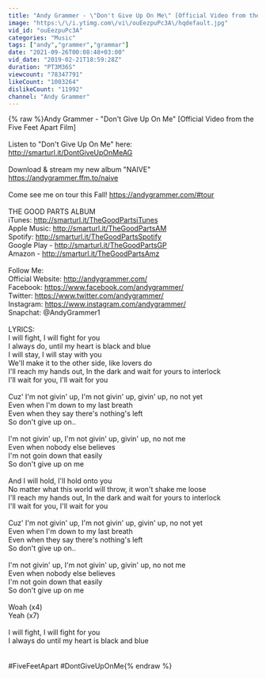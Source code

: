 ```yaml
---
title: "Andy Grammer - \"Don't Give Up On Me\" [Official Video from the Five Feet Apart Film]"
image: "https:\/\/i.ytimg.com\/vi\/ouEezpuPc3A\/hqdefault.jpg"
vid_id: "ouEezpuPc3A"
categories: "Music"
tags: ["andy","grammer","grammar"]
date: "2021-09-26T00:08:48+03:00"
vid_date: "2019-02-21T18:59:28Z"
duration: "PT3M36S"
viewcount: "78347791"
likeCount: "1003264"
dislikeCount: "11992"
channel: "Andy Grammer"
---
```

{% raw %}Andy Grammer - &quot;Don't Give Up On Me&quot; [Official Video from the Five Feet Apart Film]<br /><br />Listen to &quot;Don't Give Up On Me&quot; here: <a rel="nofollow" target="blank" href="http://smarturl.it/DontGiveUpOnMeAG">http://smarturl.it/DontGiveUpOnMeAG</a><br /><br />Download &amp; stream my new album &quot;NAIVE&quot; <a rel="nofollow" target="blank" href="https://andygrammer.ffm.to/naive">https://andygrammer.ffm.to/naive</a><br /><br />Come see me on tour this Fall! <a rel="nofollow" target="blank" href="https://andygrammer.com/#tour">https://andygrammer.com/#tour</a><br /><br />THE GOOD PARTS ALBUM<br />iTunes: <a rel="nofollow" target="blank" href="http://smarturl.it/TheGoodPartsiTunes">http://smarturl.it/TheGoodPartsiTunes</a><br />Apple Music: <a rel="nofollow" target="blank" href="http://smarturl.it/TheGoodPartsAM">http://smarturl.it/TheGoodPartsAM</a><br />Spotify: <a rel="nofollow" target="blank" href="http://smarturl.it/TheGoodPartsSpotify">http://smarturl.it/TheGoodPartsSpotify</a><br />Google Play - <a rel="nofollow" target="blank" href="http://smarturl.it/TheGoodPartsGP">http://smarturl.it/TheGoodPartsGP</a><br />Amazon - <a rel="nofollow" target="blank" href="http://smarturl.it/TheGoodPartsAmz">http://smarturl.it/TheGoodPartsAmz</a><br /><br />Follow Me:<br />Official Website: <a rel="nofollow" target="blank" href="http://andygrammer.com/">http://andygrammer.com/</a> <br />Facebook: <a rel="nofollow" target="blank" href="https://www.facebook.com/andygrammer/">https://www.facebook.com/andygrammer/</a><br />Twitter: <a rel="nofollow" target="blank" href="https://www.twitter.com/andygrammer/">https://www.twitter.com/andygrammer/</a><br />Instagram: <a rel="nofollow" target="blank" href="https://www.instagram.com/andygrammer/">https://www.instagram.com/andygrammer/</a><br />Snapchat: @AndyGrammer1<br /><br />LYRICS: <br />I will fight, I will fight for you<br />I always do, until my heart is black and blue<br />I will stay, I will stay with you<br />We'll make it to the other side, like lovers do<br />I'll reach my hands out, In the dark and wait for yours to interlock<br />I'll wait for you, I'll wait for you<br /><br />Cuz' I'm not givin' up, I'm not givin' up, givin' up, no not yet<br />Even when I'm down to my last breath<br />Even when they say there's nothing's left<br />So don't give up on..<br /><br />I'm not givin' up, I'm not givin' up, givin' up, no not me<br />Even when nobody else believes<br />I'm not goin down that easily<br />So don't give up on me<br /><br />And I will hold, I'll hold onto you<br />No matter what this world will throw, it won't shake me loose<br />I'll reach my hands out, In the dark and wait for yours to interlock<br />I'll wait for you, I'll wait for you<br /><br />Cuz' I'm not givin' up, I'm not givin' up, givin' up, no not yet<br />Even when I'm down to my last breath<br />Even when they say there's nothing's left<br />So don't give up on..<br /><br />I'm not givin' up, I'm not givin' up, givin' up, no not me<br />Even when nobody else believes<br />I'm not goin down that easily<br />So don't give up on me<br /><br />Woah (x4) <br />Yeah (x7)<br /><br />I will fight, I will fight for you <br />I always do until my heart is black and blue<br /><br /><br />#FiveFeetApart #DontGiveUpOnMe{% endraw %}
